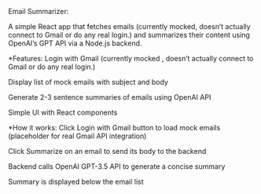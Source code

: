 Email Summarizer:

A simple React app that fetches emails (currently mocked, doesn’t actually connect to Gmail or do any real login.) and summarizes their content using OpenAI’s GPT API via a Node.js backend.

*Features:
Login with Gmail (currently mocked ,  doesn’t actually connect to Gmail or do any real login.)

Display list of mock emails with subject and body

Generate 2-3 sentence summaries of emails using OpenAI API

Simple UI with React components

*How it works:
Click Login with Gmail button to load mock emails (placeholder for real Gmail API integration)

Click Summarize on an email to send its body to the backend

Backend calls OpenAI GPT-3.5 API to generate a concise summary

Summary is displayed below the email list


